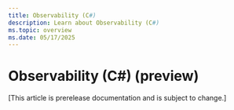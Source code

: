 ```yaml
---
title: Observability (C#)
description: Learn about Observability (C#)
ms.topic: overview
ms.date: 05/17/2025
---
```


# Observability (C#) (preview)

[This article is prerelease documentation and is subject to change.]